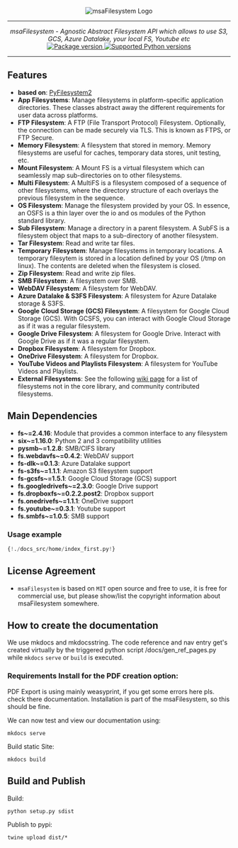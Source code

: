 <p align="center">
  <img src="http://logos.u2d.ai/msaFilesystem_logo.png?raw=true" alt="msaFilesystem Logo"/>
</p>

------
<p align="center">
    <em>msaFilesystem - Agnostic Abstract Filesystem API which allows to use S3, GCS, Azure Datalake, your local FS, Youtube etc</em>
<br>
  <a href="https://pypi.org/project/msaFilesystem" target="_blank">
      <img src="https://img.shields.io/pypi/v/msaFilesystem?color=%2334D058&label=pypi%20package" alt="Package version">
  </a>
  <a href="https://pypi.org/project/msaFilesystem" target="_blank">
      <img src="https://img.shields.io/pypi/pyversions/msaFilesystem.svg?color=%2334D058" alt="Supported Python versions">
  </a>
</p>

------

## Features
- **based on**: [PyFilesystem2](https://github.com/PyFilesystem/pyfilesystem2.)
- **App Filesystems**: Manage filesystems in platform-specific application directories. These classes abstract away the different requirements for user data across platforms.
- **FTP Filesystem**: A FTP (File Transport Protocol) Filesystem. Optionally, the connection can be made securely via TLS. This is known as FTPS, or FTP Secure.
- **Memory Filesystem**: A filesystem that stored in memory. Memory filesystems are useful for caches, temporary data stores, unit testing, etc.
- **Mount Filesystem**: A Mount FS is a virtual filesystem which can seamlessly map sub-directories on to other filesystems.
- **Multi Filesystem**: A MultiFS is a filesystem composed of a sequence of other filesystems, where the directory structure of each overlays the previous filesystem in the sequence.
- **OS Filesystem**: Manage the filesystem provided by your OS. In essence, an OSFS is a thin layer over the io and os modules of the Python standard library.
- **Sub Filesystem**: Manage a directory in a parent filesystem. A SubFS is a filesystem object that maps to a sub-directory of another filesystem.
- **Tar Filesystem**: Read and write tar files.
- **Temporary Filesystem**: Manage filesystems in temporary locations. A temporary filesytem is stored in a location defined by your OS (/tmp on linux). The contents are deleted when the filesystem is closed.
- **Zip Filesystem**: Read and write zip files.
- **SMB Filesystem**: A filesystem over SMB.
- **WebDAV Filesystem**: A filesystem for WebDAV. 
- **Azure Datalake & S3FS Filesystem**: A filesystem for Azure Datalake storage & S3FS.
- **Google Cloud Storage (GCS) Filesystem**: A filesystem for Google Cloud Storage (GCS). With GCSFS, you can interact with Google Cloud Storage as if it was a regular filesystem.
- **Google Drive Filesystem**: A filesystem for Google Drive. Interact with Google Drive as if it was a regular filesystem.
- **Dropbox Filesystem**: A filesystem for Dropbox.
- **OneDrive Filesystem**: A filesystem for Dropbox.
- **YouTube Videos and Playlists Filesystem**: A filesystem for YouTube Videos and Playlists.
- **External Filesystems**: See the following [wiki page](https://www.pyfilesystem.org/page/index-of-filesystems/) for a list of filesystems not in the core library, and community contributed filesystems.
    
## Main Dependencies

- **fs~=2.4.16**: Module that provides a common interface to any filesystem
- **six~=1.16.0**: Python 2 and 3 compatibility utilities
- **pysmb~=1.2.8**: SMB/CIFS library
- **fs.webdavfs~=0.4.2**: WebDAV support
- **fs-dlk~=0.1.3**: Azure Datalake support
- **fs-s3fs~=1.1.1**: Amazon S3 filesystem support
- **fs-gcsfs~=1.5.1**: Google Cloud Storage (GCS) support
- **fs.googledrivefs~=2.3.0**: Google Drive support
- **fs.dropboxfs~=0.2.2.post2**: Dropbox support
- **fs.onedrivefs~=1.1.1**: OneDrive support
- **fs.youtube~=0.3.1**: Youtube support
- **fs.smbfs~=1.0.5**: SMB support


### Usage example
```python
{!./docs_src/home/index_first.py!}
```

## License Agreement

- `msaFilesystem` is based on `MIT` open source and free to use, it is free for commercial use, but please show/list the copyright information about msaFilesystem somewhere.


## How to create the documentation

We use mkdocs and mkdocsstring. The code reference and nav entry get's created virtually by the triggered python script /docs/gen_ref_pages.py while ``mkdocs`` ``serve`` or ``build`` is executed.

### Requirements Install for the PDF creation option:
PDF Export is using mainly weasyprint, if you get some errors here pls. check there documentation. Installation is part of the msaFilesystem, so this should be fine.

We can now test and view our documentation using:

    mkdocs serve

Build static Site:

    mkdocs build


## Build and Publish
  
Build:  

    python setup.py sdist

Publish to pypi:

    twine upload dist/*
